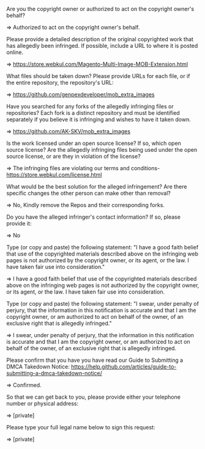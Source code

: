 Are you the copyright owner or authorized to act on the copyright owner's behalf?

=> Authorized to act on the copyright owner's behalf.

Please provide a detailed description of the original copyrighted work that has allegedly been infringed. If possible, include a URL to where it is posted online.

=> https://store.webkul.com/Magento-Multi-Image-MOB-Extension.html

What files should be taken down? Please provide URLs for each file, or if the entire repository, the repository's URL:

=> https://github.com/genpexdeveloper/mob_extra_images

Have you searched for any forks of the allegedly infringing files or repositories? Each fork is a distinct repository and must be identified separately if you believe it is infringing and wishes to have it taken down.

=> https://github.com/AK-SKV/mob_extra_images

Is the work licensed under an open source license? If so, which open source license? Are the allegedly infringing files being used under the open source license, or are they in violation of the license?

=> The infringing files are violating our terms and conditions- https://store.webkul.com/license.html

What would be the best solution for the alleged infringement? Are there specific changes the other person can make other than removal?

=> No, Kindly remove the Repos and their corresponding forks.

Do you have the alleged infringer's contact information? If so, please provide it:

=> No

Type (or copy and paste) the following statement: "I have a good faith belief that use of the copyrighted materials described above on the infringing web pages is not authorized by the copyright owner, or its agent, or the law. I have taken fair use into consideration."

=> I have a good faith belief that use of the copyrighted materials described above on the infringing web pages is not authorized by the copyright owner, or its agent, or the law. I have taken fair use into consideration.

Type (or copy and paste) the following statement: "I swear, under penalty of perjury, that the information in this notification is accurate and that I am the copyright owner, or am authorized to act on behalf of the owner, of an exclusive right that is allegedly infringed."

=> I swear, under penalty of perjury, that the information in this notification is accurate and that I am the copyright owner, or am authorized to act on behalf of the owner, of an exclusive right that is allegedly infringed.

Please confirm that you have you have read our Guide to Submitting a DMCA Takedown Notice: https://help.github.com/articles/guide-to-submitting-a-dmca-takedown-notice/

=> Confirmed.

So that we can get back to you, please provide either your telephone number or physical address:

=> [private]

Please type your full legal name below to sign this request:

=> [private]
